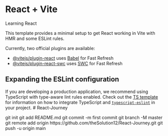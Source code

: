 # React + Vite

Learning React

This template provides a minimal setup to get React working in Vite with HMR and some ESLint rules.

Currently, two official plugins are available:

- [@vitejs/plugin-react](https://github.com/vitejs/vite-plugin-react/blob/main/packages/plugin-react) uses [Babel](https://babeljs.io/) for Fast Refresh
- [@vitejs/plugin-react-swc](https://github.com/vitejs/vite-plugin-react/blob/main/packages/plugin-react-swc) uses [SWC](https://swc.rs/) for Fast Refresh

## Expanding the ESLint configuration

If you are developing a production application, we recommend using TypeScript with type-aware lint rules enabled. Check out the [TS template](https://github.com/vitejs/vite/tree/main/packages/create-vite/template-react-ts) for information on how to integrate TypeScript and [`typescript-eslint`](https://typescript-eslint.io) in your project.
#   R e a c t - J o u r n e y 


 g i t 
 
 i n i t 
 
 g i t 
 
 a d d 
 
 R E A D M E . m d 
 
 g i t 
 
 c o m m i t 
 
 - m 
 
 f i r s t   c o m m i t 
 
 g i t 
 
 b r a n c h 
 
 - M 
 
 m a s t e r 
 
 g i t 
 
 r e m o t e 
 
 a d d 
 
 o r i g i n 
 
 h t t p s : / / g i t h u b . c o m / t h e S o l u t i o n 1 2 / R e a c t - J o u r n e y . g i t 
 
 g i t 
 
 p u s h 
 
 - u 
 
 o r i g i n 
 
 m a i n 
 
 